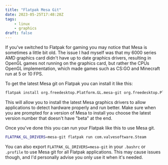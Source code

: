 ```yaml
---
title: "Flatpak Mesa Git"
date: 2023-05-25T17:48:28Z
tags:
    - linux
    - graphics
draft: false
---
```


If you've switched to Flatpak for gaming you may notice that Mesa is sometimes a little bit old. The issue I had myself was that my 6000 series AMD graphics card didn't have up to date graphics drivers, resulting in OpenGL games not running on the graphics card, but rather the CPUs OpenGL implementation, which made games such as CS:GO and Minecraft run at 5 or 10 FPS.

To get the latest Mesa git on Flatpak you can install it like this:

```sh
flatpak install org.freedesktop.Platform.GL.mesa-git org.freedesktop.Platform.GL32.mesa-git
```

This will allow you to install the latest Mesa graphics drivers to allow applications to detect hardware properly and run better. Make sure when you are prompted for a version of Mesa to install you choose the latest version number that doesn't have "beta" at the end.

Once you've done this you can run your Flatpak like this to use Mesa git.

```sh
FLATPAK_GL_DRIVERS=mesa-git flatpak run com.valvesoftware.Steam
```

You can also export `FLATPAK_GL_DRIVERS=mesa-git` in your `.bashrc` or `.profile` to use Mesa git for all Flatpak applications. This may cause issues though, and I'd personally advise you only use it when it's needed.